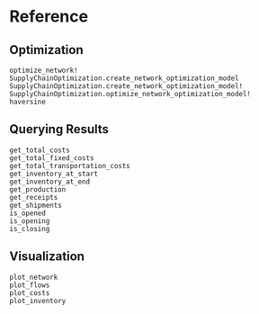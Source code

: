 # Reference

## Optimization
```@docs
optimize_network!
SupplyChainOptimization.create_network_optimization_model
SupplyChainOptimization.create_network_optimization_model!
SupplyChainOptimization.optimize_network_optimization_model!
haversine
```

## Querying Results
```@docs
get_total_costs
get_total_fixed_costs
get_total_transportation_costs
get_inventory_at_start
get_inventory_at_end
get_production
get_receipts
get_shipments
is_opened
is_opening
is_closing
```

## Visualization
```@docs
plot_network
plot_flows
plot_costs
plot_inventory
```